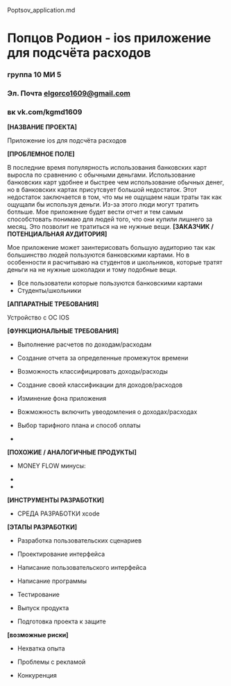 Poptsov_application.md
# Попцов Родион - ios приложение для подсчёта расходов
### группа 10 МИ 5
### Эл. Почта elgorco1609@gmail.com
### вк vk.com/kgmd1609
**[НАЗВАНИЕ ПРОЕКТА]**

Приложение ios для подсчёта расходов

**[ПРОБЛЕМНОЕ ПОЛЕ]**

В последние время популярность  использования банковских карт выросла по сравнению с обычными деньгами.
Использование банковских карт удобнее и быстрее чем использование обычных денег, но в банковских картах присутсвует большой недостаток. Этот недостаток заключается в том, что мы не ощущаем наши траты так как ощущали бы используя деньги.
Из-за этого люди могут тратить ботльше. Мое приложение будет вести отчет и тем самым способстовать понимаю для людей того, 
что они купили лишнего за месяц. Это позволит не тратиться на не нужные вещи.
**[ЗАКАЗЧИК / ПОТЕНЦИАЛЬНАЯ АУДИТОРИЯ]**

Мое приложение может заинтерисовать большую аудиторию так как большинство людей пользуются банковскими картами.
Но в особенности я расчитываю на студентов и школьников, которые тратят деньги на не нужные шоколадки и тому подобные вещи.
* Все пользователи которые пользуются банковскими картами
* Студенты/школьники

**[АППАРАТНЫЕ ТРЕБОВАНИЯ]**

Устройство с ОС IOS

**[ФУНКЦИОНАЛЬНЫЕ ТРЕБОВАНИЯ]**

* Выполнение расчетов по доходам/расходам 

* Создание отчета за определенные промежуток времени

* Возможность классифицировать доходы/расходы

* Создание своей классификации для доходов/расходов

* Изминение фона приложения

* Вожможность включить увеодомления о доходах/расходах

* Выбор тарифного плана и способ оплаты 

*
**[ПОХОЖИЕ / АНАЛОГИЧНЫЕ ПРОДУКТЫ]**

* MONEY FLOW 
минусы:
*

*
**[ИНСТРУМЕНТЫ РАЗРАБОТКИ]**

* СРЕДА РАЗРАБОТКИ xcode

**[ЭТАПЫ РАЗРАБОТКИ]**

* Разработка пользовательских сценариев 

* Проектирование интерфейса 

* Написание пользовательского интерфейса 

* Написание программы

* Тестирование 

* Выпуск продукта 

* Подготовка проекта к защите 

**[возможные риски]**

* Нехватка опыта 

* Проблемы с рекламой 

* Конкуренция
